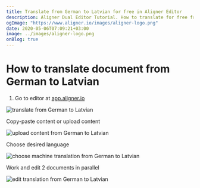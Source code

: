 ```yaml
---
title: Translate from German to Latvian for free in Aligner Editor
description: Aligner Dual Editor Tutorial. How to translate for free from German to Latvian. Aligner is multilingual document management platform. 
ogImage: "https://www.aligner.io/images/aligner-logo.png"
date: 2020-05-06T07:09:21+03:00
image: ../images/aligner-logo.png
onBlog: true
---
```


# How to translate document from German to Latvian

1. Go to editor at [app.aligner.io](https://app.aligner.io "Aligner App web page")

![translate from German to Latvian](../aligner-blank-editor.png "translate from German to Latvian")

Copy-paste content or upload content

![upload content from German to Latvian](../aligner-uploaded-document.png "upload content from German to Latvian")

Choose desired language

![choose machine translation from German to Latvian](../aligner-language-dropdown.png "choose machine translation from German to Latvian")

Work and edit 2 documents in parallel

![edit translation from German to Latvian](../aligner-double-sitded-editor.png "edit translation from German to Latvian")

